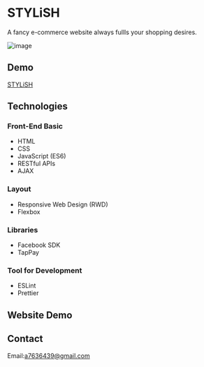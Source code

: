 # STYLiSH

A fancy e-commerce website always fullls your shopping desires.

![image](https://github.com/Yana-Lu/STYLiSH/tree/main/public/images/readme/homePage.png)

## Demo

[STYLiSH](https://stylish-9a31b.firebaseapp.com/)

## Technologies

### Front-End Basic
- HTML
- CSS 
- JavaScript (ES6)
- RESTful APIs
- AJAX

### Layout
- Responsive Web Design (RWD)
- Flexbox

### Libraries
- Facebook SDK
- TapPay

### Tool for Development
- ESLint
- Prettier

## Website Demo


## Contact
Email:<a7636439@gmail.com>
